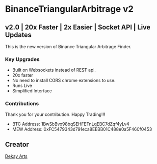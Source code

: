 # BinanceTriangularArbitrage v2
## v2.0 | 20x Faster | 2x Easier | Socket API | Live Updates
This is the new version of Binance Triangular Arbitrage Finder.

### Key Upgrades
* Built on Websockets instead of REST api.
* 20x faster
* No need to install CORS chrome extensions to use.
* Runs Live
* Simplified Interface

### Contributions
Thank you for your contribution. Happy Trading!!!

* BTC Address: 1BwSbBvx98bqSEHFETnLqEBC7dZqf4yLv4
* MEW Address: 0xFC5479343d791eca8EEBB01C488e0a5F460f0453

## Creator
[Dekay Arts](https://www.youtube.com/channel/UCVbm47TKsSep79NFPpBdzTw)
